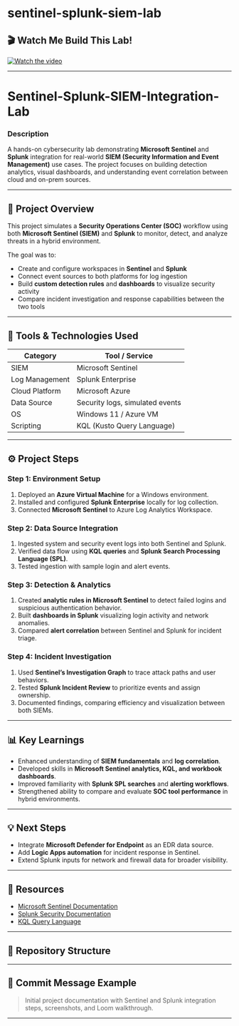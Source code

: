 # sentinel-splunk-siem-lab
## 🎬 Watch Me Build This Lab!

[![Watch the video](https://i.imgur.com/your-thumbnail.png)](https://www.loom.com/share/e8405fe2157c418d934710b748976e8f)

---

# Sentinel-Splunk-SIEM-Integration-Lab

### Description  
A hands-on cybersecurity lab demonstrating **Microsoft Sentinel** and **Splunk** integration for real-world **SIEM (Security Information and Event Management)** use cases. The project focuses on building detection analytics, visual dashboards, and understanding event correlation between cloud and on-prem sources.

---

## 🧠 Project Overview

This project simulates a **Security Operations Center (SOC)** workflow using both **Microsoft Sentinel (SIEM)** and **Splunk** to monitor, detect, and analyze threats in a hybrid environment.  

The goal was to:  
- Create and configure workspaces in **Sentinel** and **Splunk**  
- Connect event sources to both platforms for log ingestion  
- Build **custom detection rules** and **dashboards** to visualize security activity  
- Compare incident investigation and response capabilities between the two tools  

---

## 🧩 Tools & Technologies Used

| Category | Tool / Service |
|-----------|----------------|
| SIEM | Microsoft Sentinel |
| Log Management | Splunk Enterprise |
| Cloud Platform | Microsoft Azure |
| Data Source | Security logs, simulated events |
| OS | Windows 11 / Azure VM |
| Scripting | KQL (Kusto Query Language) |

---

## ⚙️ Project Steps

### Step 1: Environment Setup  
1. Deployed an **Azure Virtual Machine** for a Windows environment.  
2. Installed and configured **Splunk Enterprise** locally for log collection.  
3. Connected **Microsoft Sentinel** to Azure Log Analytics Workspace.  

### Step 2: Data Source Integration  
1. Ingested system and security event logs into both Sentinel and Splunk.  
2. Verified data flow using **KQL queries** and **Splunk Search Processing Language (SPL)**.  
3. Tested ingestion with sample login and alert events.

### Step 3: Detection & Analytics  
1. Created **analytic rules in Microsoft Sentinel** to detect failed logins and suspicious authentication behavior.  
2. Built **dashboards in Splunk** visualizing login activity and network anomalies.  
3. Compared **alert correlation** between Sentinel and Splunk for incident triage.

### Step 4: Incident Investigation  
1. Used **Sentinel’s Investigation Graph** to trace attack paths and user behaviors.  
2. Tested **Splunk Incident Review** to prioritize events and assign ownership.  
3. Documented findings, comparing efficiency and visualization between both SIEMs.

---

## 📊 Key Learnings

- Enhanced understanding of **SIEM fundamentals** and **log correlation**.  
- Developed skills in **Microsoft Sentinel analytics, KQL, and workbook dashboards**.  
- Improved familiarity with **Splunk SPL searches** and **alerting workflows**.  
- Strengthened ability to compare and evaluate **SOC tool performance** in hybrid environments.  

---

## 💡 Next Steps

- Integrate **Microsoft Defender for Endpoint** as an EDR data source.  
- Add **Logic Apps automation** for incident response in Sentinel.  
- Extend Splunk inputs for network and firewall data for broader visibility.  

---

## 🔗 Resources
- [Microsoft Sentinel Documentation](https://learn.microsoft.com/en-us/azure/sentinel/)  
- [Splunk Security Documentation](https://docs.splunk.com/Documentation/Splunk/latest/Security/About)  
- [KQL Query Language](https://learn.microsoft.com/en-us/azure/data-explorer/kusto/query/)

---

## 🧰 Repository Structure

---

## 🧾 Commit Message Example
> Initial project documentation with Sentinel and Splunk integration steps, screenshots, and Loom walkthrough.

---


